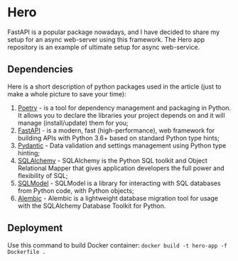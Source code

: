 # Hero
FastAPI is a popular package nowadays, and I have decided to share my setup for an async web-server using this
framework. The Hero app repository is an example of ultimate setup for async web-service.

## Dependencies
Here is a short description of python packages used in the article (just to make a whole picture to save your time):

1. [Poetry](https://python-poetry.org) - is a tool for dependency management and packaging in Python. It allows you to
   declare the libraries your project depends on and it will manage (install/update) them for you;
2. [FastAPI](https://fastapi.tiangolo.com) - is a modern, fast (high-performance), web framework for building APIs with
   Python 3.6+ based on standard Python type hints;
3. [Pydantic](https://pydantic-docs.helpmanual.io) - Data validation and settings management using Python type hinting;
4. [SQLAlchemy](https://www.sqlalchemy.org) - SQLAlchemy is the Python SQL toolkit and Object Relational Mapper that
   gives application developers the full power and flexibility of SQL;
5. [SQLModel](https://sqlmodel.tiangolo.com) - SQLModel is a library for interacting with SQL databases from Python
   code, with Python objects;
6. [Alembic](https://alembic.sqlalchemy.org/en/latest/) - Alembic is a lightweight database migration tool for usage
   with the SQLAlchemy Database Toolkit for Python.

## Deployment
Use this command to build Docker container: `docker build -t hero-app -f Dockerfile .`